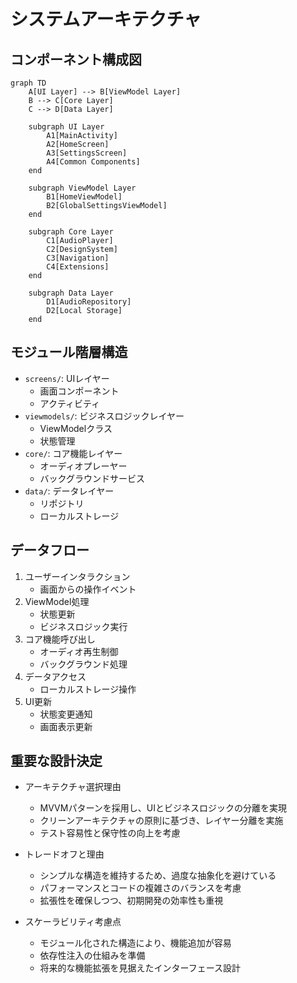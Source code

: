 # システムアーキテクチャ

## コンポーネント構成図
```mermaid
graph TD
    A[UI Layer] --> B[ViewModel Layer]
    B --> C[Core Layer]
    C --> D[Data Layer]
    
    subgraph UI Layer
        A1[MainActivity]
        A2[HomeScreen]
        A3[SettingsScreen]
        A4[Common Components]
    end
    
    subgraph ViewModel Layer
        B1[HomeViewModel]
        B2[GlobalSettingsViewModel]
    end
    
    subgraph Core Layer
        C1[AudioPlayer]
        C2[DesignSystem]
        C3[Navigation]
        C4[Extensions]
    end
    
    subgraph Data Layer
        D1[AudioRepository]
        D2[Local Storage]
    end
```

## モジュール階層構造
- `screens/`: UIレイヤー
  - 画面コンポーネント
  - アクティビティ
- `viewmodels/`: ビジネスロジックレイヤー
  - ViewModelクラス
  - 状態管理
- `core/`: コア機能レイヤー
  - オーディオプレーヤー
  - バックグラウンドサービス
- `data/`: データレイヤー
  - リポジトリ
  - ローカルストレージ

## データフロー
1. ユーザーインタラクション
   - 画面からの操作イベント
2. ViewModel処理
   - 状態更新
   - ビジネスロジック実行
3. コア機能呼び出し
   - オーディオ再生制御
   - バックグラウンド処理
4. データアクセス
   - ローカルストレージ操作
5. UI更新
   - 状態変更通知
   - 画面表示更新

## 重要な設計決定
- アーキテクチャ選択理由
  - MVVMパターンを採用し、UIとビジネスロジックの分離を実現
  - クリーンアーキテクチャの原則に基づき、レイヤー分離を実施
  - テスト容易性と保守性の向上を考慮

- トレードオフと理由
  - シンプルな構造を維持するため、過度な抽象化を避けている
  - パフォーマンスとコードの複雑さのバランスを考慮
  - 拡張性を確保しつつ、初期開発の効率性も重視

- スケーラビリティ考慮点
  - モジュール化された構造により、機能追加が容易
  - 依存性注入の仕組みを準備
  - 将来的な機能拡張を見据えたインターフェース設計
